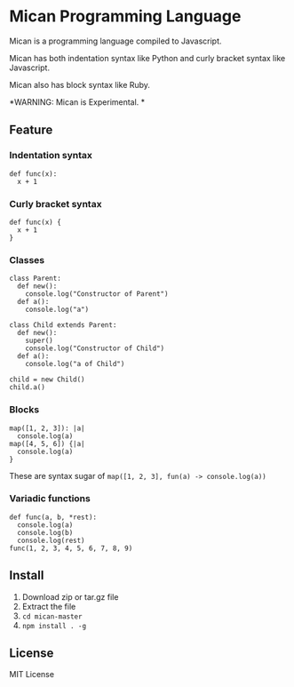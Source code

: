 Mican Programming Language
=============================
Mican is a programming language compiled to Javascript.

Mican has both indentation syntax like Python and curly bracket syntax like Javascript.

Mican also has block syntax like Ruby.

*WARNING: Mican is Experimental. *


Feature
---------
### Indentation syntax

    def func(x):
      x + 1
### Curly bracket syntax

    def func(x) {
      x + 1
    }
### Classes

    class Parent:
      def new():
        console.log("Constructor of Parent")
      def a():
        console.log("a")
        
    class Child extends Parent:
      def new():
        super()
        console.log("Constructor of Child")
      def a():
        console.log("a of Child")
        
    child = new Child()
    child.a()
### Blocks
    map([1, 2, 3]): |a|
      console.log(a)
    map([4, 5, 6]) {|a|
      console.log(a)
    }
These are syntax sugar of
    `map([1, 2, 3], fun(a) -> console.log(a))`
### Variadic functions

    def func(a, b, *rest):
      console.log(a)
      console.log(b)
      console.log(rest)
    func(1, 2, 3, 4, 5, 6, 7, 8, 9)

Install
---------
1. Download zip or tar.gz file
2. Extract the file
3. `cd mican-master`
4. `npm install . -g`

License
--------
MIT License

